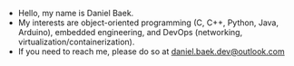 - Hello, my name is Daniel Baek.
- My interests are object-oriented programming (C, C++, Python, Java, Arduino), embedded engineering, and DevOps (networking, virtualization/containerization).
- If you need to reach me, please do so at daniel.baek.dev@outlook.com
